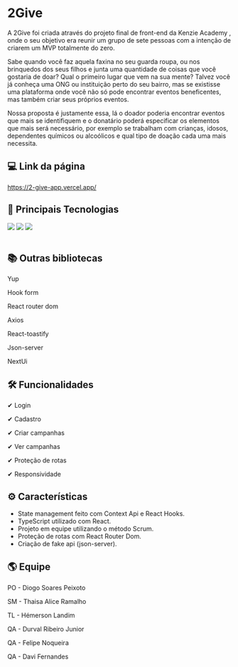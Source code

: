 # 2Give
<p>A 2Give foi criada através do projeto final de front-end da Kenzie Academy , onde o seu objetivo era reunir um grupo de sete pessoas com a intenção de criarem um MVP totalmente do zero.

Sabe quando você faz aquela faxina no seu guarda roupa, ou nos brinquedos dos seus filhos e junta uma quantidade de coisas que você gostaria de doar? Qual o primeiro lugar que vem na sua mente? Talvez você já conheça uma ONG ou instituição perto do seu bairro, mas se existisse uma plataforma onde você não só pode encontrar eventos beneficentes,  mas também criar seus próprios  eventos.

Nossa proposta é justamente essa, lá o doador poderia encontrar eventos que mais se identifiquem
e o donatário poderá especificar os elementos que mais será necessário, por exemplo se trabalham com crianças, idosos, dependentes químicos ou alcoólicos e qual tipo de doação cada uma mais necessita.
<p/>

## 💻 Link da página
https://2-give-app.vercel.app/

## 🚀 Principais Tecnologias
<div>
    <img src="https://img.shields.io/badge/React-20232A?style=for-the-badge&logo=react&logoColor=61DAFB" /> 
    <img src="https://img.shields.io/badge/TypeScript-007ACC?style=for-the-badge&logo=typescript&logoColor=white" />
    <img src="https://img.shields.io/badge/styled--components-DB7093?style=for-the-badge&logo=styled-components&logoColor=white" /> 
</div><br>

## 📚 Outras bibliotecas 
<p>Yup</p>
<p>Hook form</p>
<p>React router dom</p>
<p>Axios</p>
<p>React-toastify</p>
<p>Json-server</p>
<p>NextUi</p>

## 🛠 Funcionalidades
<p>✔ Login</p>
<p>✔ Cadastro</p>
<p>✔ Criar campanhas</p>
<p>✔ Ver campanhas</p>
<p>✔ Proteção de rotas</p>
<p>✔ Responsividade</p>

## ⚙ Características
<ul>
    <li>State management feito com Context Api e React Hooks.</li>
    <li>TypeScript utilizado com React.</li>
    <li>Projeto em equipe utilizando o método Scrum.</li>
    <li>Proteção de rotas com React Router Dom.</li>
    <li>Criação de fake api (json-server).</li>
</ul>

## 🌎 Equipe
<p>PO - Diogo Soares Peixoto</p>
<p>SM - Thaisa Alice Ramalho</p>
<p>TL - Hémerson Landim</p>
<p>QA - Durval Ribeiro Junior</p>
<p>QA - Felipe Noqueira</p>
<p>QA - Davi Fernandes</p>


